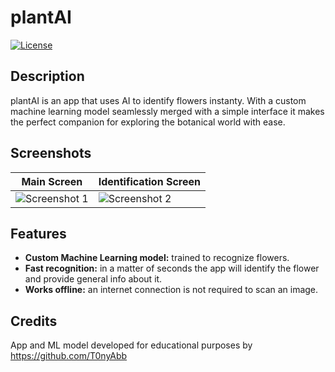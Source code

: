 # plantAI
[![License](https://img.shields.io/badge/License-MIT-blue.svg)](LICENSE)

## Description

plantAI is an app that uses AI to identify flowers instanty. With a custom machine learning model seamlessly merged with a simple interface it makes the perfect companion for exploring the botanical world with ease.

## Screenshots


| Main Screen                                                                                               | Identification Screen                                                                                      |
| ----------------------------------------------------------------------------------------------------------| ---------------------------------------------------------------------------------------------------------  |
| ![Screenshot 1](https://github.com/T0nyAbb/plantAI/assets/120809118/d1862185-4d04-4ed2-8ce1-e51716417726) | ![Screenshot 2](https://github.com/T0nyAbb/plantAI/assets/120809118/0a4aad9c-baf6-4928-bdd3-3015741c1d97)  |


## Features

- **Custom Machine Learning model:**  trained to recognize flowers.
- **Fast recognition:** in a matter of seconds the app will identify the flower and provide general info about it.
- **Works offline:** an internet connection is not required to scan an image.

## Credits

App and ML model developed for educational purposes by https://github.com/T0nyAbb
